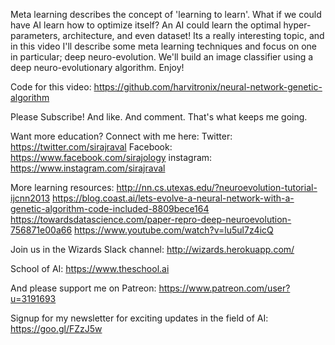 Meta learning describes the concept of 'learning to learn'. What if we could have AI learn how to optimize itself? An AI could learn the optimal hyper-parameters, architecture, and even dataset! Its a really interesting topic, and in this video I'll describe some meta learning techniques and focus on one in particular; deep neuro-evolution. We'll build an image classifier using a deep neuro-evolutionary algorithm. Enjoy!

Code for this video: 
https://github.com/harvitronix/neural-network-genetic-algorithm

Please Subscribe! And like. And comment. That's what keeps me going. 

Want more education? Connect with me here:
Twitter: https://twitter.com/sirajraval
Facebook: https://www.facebook.com/sirajology
instagram: https://www.instagram.com/sirajraval

More learning resources:
http://nn.cs.utexas.edu/?neuroevolution-tutorial-ijcnn2013
https://blog.coast.ai/lets-evolve-a-neural-network-with-a-genetic-algorithm-code-included-8809bece164
https://towardsdatascience.com/paper-repro-deep-neuroevolution-756871e00a66
https://www.youtube.com/watch?v=lu5ul7z4icQ

Join us in the Wizards Slack channel:
http://wizards.herokuapp.com/

School of AI:
https://www.theschool.ai

And please support me on Patreon:
https://www.patreon.com/user?u=3191693

Signup for my newsletter for exciting updates in the field of AI:
https://goo.gl/FZzJ5w